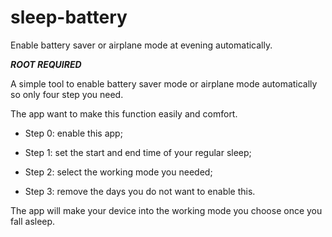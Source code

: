 # sleep-battery
Enable battery saver or airplane mode at evening automatically.

***ROOT REQUIRED***

A simple tool to enable battery saver mode or airplane mode automatically so only four step you need.

The app want to make this function easily and comfort. 

+ Step 0: enable this app;

+ Step 1: set the start and end time of your regular sleep;

+ Step 2: select the working mode you needed;

+ Step 3: remove the days you do not want to enable this.

The app will make your device into the working mode you choose once you fall asleep.

